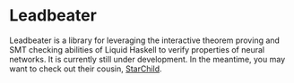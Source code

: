 # Leadbeater

Leadbeater is a library for leveraging the interactive theorem proving and SMT checking abilities of Liquid Haskell to verify properties of neural networks. It is currently still under development. In the meantime, you may want to check out their cousin, [StarChild](https://github.com/wenkokke/starchild).
